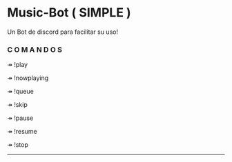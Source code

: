  # Music-Bot ( SIMPLE )
Un Bot de discord para facilitar su uso!
### C O M A N D O S 

↠ !play

↠ !nowplaying

↠ !queue

↠ !skip

↠ !pause

↠ !resume

↠ !stop


- - -
